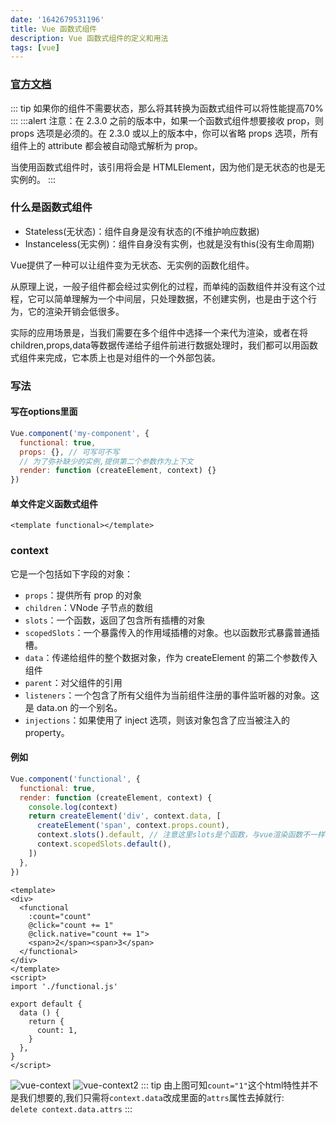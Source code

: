 ```yaml
---
date: '1642679531196'
title: Vue 函数式组件
description: Vue 函数式组件的定义和用法
tags: [vue]
---
```

### [官方文档](https://cn.vuejs.org/v2/guide/render-function.html#%E5%87%BD%E6%95%B0%E5%BC%8F%E7%BB%84%E4%BB%B6)
::: tip
如果你的组件不需要状态，那么将其转换为函数式组件可以将性能提高70%
:::
:::alert
注意：在 2.3.0 之前的版本中，如果一个函数式组件想要接收 prop，则 props 选项是必须的。在 2.3.0 或以上的版本中，你可以省略 props 选项，所有组件上的 attribute 都会被自动隐式解析为 prop。

当使用函数式组件时，该引用将会是 HTMLElement，因为他们是无状态的也是无实例的。
:::
### 什么是函数式组件
 - Stateless(无状态)：组件自身是没有状态的(不维护响应数据)
 - Instanceless(无实例)：组件自身没有实例，也就是没有this(没有生命周期)

Vue提供了一种可以让组件变为无状态、无实例的函数化组件。  

从原理上说，一般子组件都会经过实例化的过程，而单纯的函数组件并没有这个过程，它可以简单理解为一个中间层，只处理数据，不创建实例，也是由于这个行为，它的渲染开销会低很多。
  
实际的应用场景是，当我们需要在多个组件中选择一个来代为渲染，或者在将children,props,data等数据传递给子组件前进行数据处理时，我们都可以用函数式组件来完成，它本质上也是对组件的一个外部包装。
 
### 写法
#### 写在options里面
```javascript
Vue.component('my-component', {
  functional: true,
  props: {}, // 可写可不写
  // 为了弥补缺少的实例,提供第二个参数作为上下文
  render: function (createElement, context) {}
})
```
#### 单文件定义函数式组件
```vue
<template functional></template>
```
### context
它是一个包括如下字段的对象：
 - `props`：提供所有 prop 的对象
 - `children`：VNode 子节点的数组
 - `slots`：一个函数，返回了包含所有插槽的对象
 - `scopedSlots`：一个暴露传入的作用域插槽的对象。也以函数形式暴露普通插槽。
 - `data`：传递给组件的整个数据对象，作为 createElement 的第二个参数传入组件
 - `parent`：对父组件的引用
 - `listeners`：一个包含了所有父组件为当前组件注册的事件监听器的对象。这是 data.on 的一个别名。
 - `injections`：如果使用了 inject 选项，则该对象包含了应当被注入的 property。

#### 例如
```javascript
Vue.component('functional', {
  functional: true,
  render: function (createElement, context) {
    console.log(context)
    return createElement('div', context.data, [
      createElement('span', context.props.count),
      context.slots().default, // 注意这里slots是个函数，与vue渲染函数不一样
      context.scopedSlots.default(),
    ])
  },
})
```
```vue
<template>
<div>
  <functional
    :count="count"
    @click="count += 1"
    @click.native="count += 1">
    <span>2</span><span>3</span>
  </functional>
</div>
</template>
<script>
import './functional.js'

export default {
  data () {
    return {
      count: 1,
    }
  },
}
</script>
```
![vue-context](~@assets/image/vue-context.png)
![vue-context2](~@assets/image/vue-context2.png)
::: tip
由上图可知`count="1"`这个html特性并不是我们想要的,我们只需将`context.data`改成里面的`attrs`属性去掉就行:  
`delete context.data.attrs`
:::
